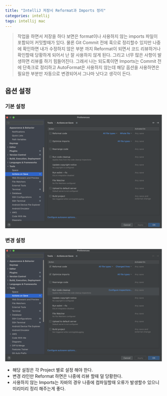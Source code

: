 ```yaml
---
title: "IntelliJ 저장시 Reformat과 Imports 정리"
categories: intellij  
tags: intellij mac
---
```


> 작업을 하면서 저장을 하다 보면은 format이나 사용하지 않는 imports 파일이 포함되어 커밋할때가 있다.
> 물론 Git Commit 전에 훅으로 정리할수 있지만 나중에 확인하면 내가 수정하지 않은 부분 까지 Reformat이 되면서
> 코드 리뷰하거나 확인할때 당황하게 되어서 난 잘 사용하지 않게 된다. 그리고 너무 많은 사항이 발생하면 리뷰를 하기 힘들어진다.
> 그래서 나는 되도록이면 Imports는 Commit 전에 단축크로 정리하고 AutoFormat은 사용하지 않는데
> 해당 옵션을 사용하면은 필요한 부분만 자동으로 변경되어서 그나마 낫다고 생각이 든다.

## 옵션 설정

### 기본 설정

![기본](/assets/images/2022-03-20/default.png)

### 변경 설정

![설정](/assets/images/2022-03-20/after.png)

* 해당 설정은 각 Project 별로 설정 해야 한다.
* 변경 라인만 Reformat 하면은 나중에 리뷰 할때 덜 당황한다.
* 사용하지 않는 Imports는 자바의 경우 나중에 컴파일할때 오류가 발생할수 있으니 미리미리 정리 해주는게 좋다.
